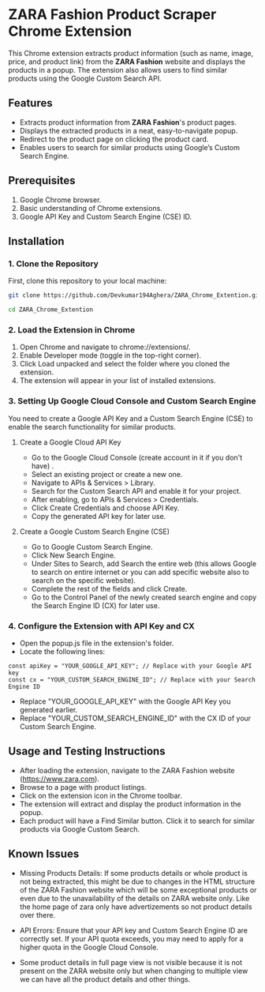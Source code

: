 # ZARA Fashion Product Scraper Chrome Extension

This Chrome extension extracts product information (such as name, image, price, and product link) from the **ZARA Fashion** website and displays the products in a popup. The extension also allows users to find similar products using the Google Custom Search API.

## Features

- Extracts product information from **ZARA Fashion**'s product pages.
- Displays the extracted products in a neat, easy-to-navigate popup.
- Redirect to the product page on clicking the product card.
- Enables users to search for similar products using Google’s Custom Search Engine.

## Prerequisites

1. Google Chrome browser.
2. Basic understanding of Chrome extensions.
3. Google API Key and Custom Search Engine (CSE) ID.

## Installation

### 1. Clone the Repository

First, clone this repository to your local machine:

```bash
git clone https://github.com/Devkumar194Aghera/ZARA_Chrome_Extention.git

cd ZARA_Chrome_Extention
```

### 2. Load the Extension in Chrome

1. Open Chrome and navigate to chrome://extensions/.
2. Enable Developer mode (toggle in the top-right corner).
3. Click Load unpacked and select the folder where you cloned the extension.
4. The extension will appear in your list of installed extensions.

### 3. Setting Up Google Cloud Console and Custom Search Engine

You need to create a Google API Key and a Custom Search Engine (CSE) to enable the search functionality for similar products.

1. Create a Google Cloud API Key

   - Go to the Google Cloud Console (create account in it if you don't have) .
   - Select an existing project or create a new one.
   - Navigate to APIs & Services > Library.
   - Search for the Custom Search API and enable it for your project.
   - After enabling, go to APIs & Services > Credentials.
   - Click Create Credentials and choose API Key.
   - Copy the generated API key for later use.

2. Create a Google Custom Search Engine (CSE)

   - Go to Google Custom Search Engine.
   - Click New Search Engine.
   - Under Sites to Search, add Search the entire web (this allows Google to search on entire internet or you can add specific website also to search on the specific website).
   - Complete the rest of the fields and click Create.
   - Go to the Control Panel of the newly created search engine and copy the Search Engine ID (CX) for later use.

### 4. Configure the Extension with API Key and CX

- Open the popup.js file in the extension's folder.
- Locate the following lines:

```
const apiKey = "YOUR_GOOGLE_API_KEY"; // Replace with your Google API key
const cx = "YOUR_CUSTOM_SEARCH_ENGINE_ID"; // Replace with your Search Engine ID
```

- Replace "YOUR_GOOGLE_API_KEY" with the Google API Key you generated earlier.
- Replace "YOUR_CUSTOM_SEARCH_ENGINE_ID" with the CX ID of your Custom Search Engine.

## Usage and Testing Instructions

- After loading the extension, navigate to the ZARA Fashion website (https://www.zara.com).
- Browse to a page with product listings.
- Click on the extension icon in the Chrome toolbar.
- The extension will extract and display the product information in the popup.
- Each product will have a Find Similar button. Click it to search for similar products via Google Custom Search.

## Known Issues

- Missing Products Details: If some products details or whole product is not being extracted, this might be due to changes in the HTML structure of the ZARA Fashion website which will be some exceptional products or even due to the unavailability of the details on ZARA website only. Like the home page of zara only have advertizements so not product details over there.

- API Errors: Ensure that your API key and Custom Search Engine ID are correctly set. If your API quota exceeds, you may need to apply for a higher quota in the Google Cloud Console.

- Some product details in full page view is not visible because it is not present on the ZARA website only but when changing to multiple view we can have all the product details and other things.

